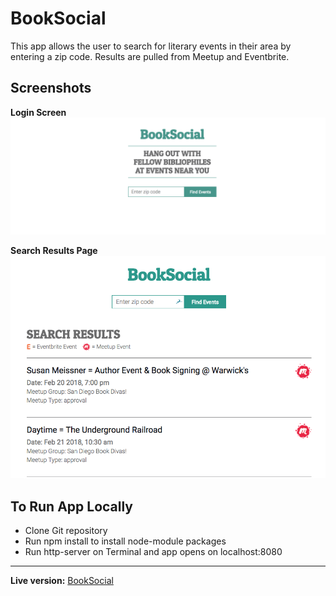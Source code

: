 # BookSocial #

This app allows the user to search for literary events in their area by entering a zip code. Results are pulled from Meetup and Eventbrite.

## Screenshots ##

**Login Screen**
![Login screen](/screenshots/booksocial-landingpage.png)

**Search Results Page**
![Search Results](/screenshots/booksocial-results.png)



## To Run App Locally ##

- Clone Git repository
- Run npm install to install node-module packages
- Run http-server on Terminal and app opens on localhost:8080

* * *

**Live version:** [BookSocial](https://jes-a.github.io/BookSocial/)